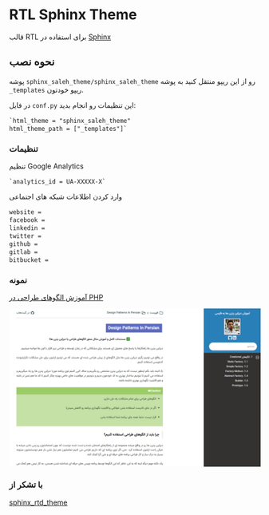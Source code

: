 # RTL Sphinx Theme

قالب RTL برای استفاده در [Sphinx](http://sphinx-doc.org)

## نحوه نصب

پوشه `sphinx_saleh_theme/sphinx_saleh_theme` رو از این ریپو منتقل کنید به پوشه `_templates` ریپو خودتون.

در فایل `conf.py` این تنظیمات رو انجام بدید:
    
    `html_theme = "sphinx_saleh_theme"
    html_theme_path = ["_templates"]`


### تنظیمات

تنظیم Google Analytics
    
    `analytics_id = UA-XXXXX-X`
 
وارد کردن اطلاعات شبکه های اجتماعی
    
    website =
    facebook =
    linkedin =
    twitter =
    github =
    gitlab =
    bitbucket =

### نمونه
[آموزش الگوهای طراحی در PHP](https://design-patterns-in-persian.readthedocs.io/en/latest/README.html)

![Sample](saleh_theme.jpg)

### با تشکر از

[sphinx_rtd_theme](https://github.com/snide/sphinx_rtd_theme)



     

